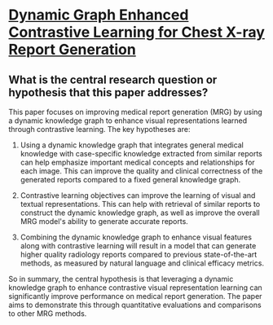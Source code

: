 # [Dynamic Graph Enhanced Contrastive Learning for Chest X-ray Report   Generation](https://arxiv.org/abs/2303.10323)

## What is the central research question or hypothesis that this paper addresses?

 This paper focuses on improving medical report generation (MRG) by using a dynamic knowledge graph to enhance visual representations learned through contrastive learning. The key hypotheses are:

1. Using a dynamic knowledge graph that integrates general medical knowledge with case-specific knowledge extracted from similar reports can help emphasize important medical concepts and relationships for each image. This can improve the quality and clinical correctness of the generated reports compared to a fixed general knowledge graph. 

2. Contrastive learning objectives can improve the learning of visual and textual representations. This can help with retrieval of similar reports to construct the dynamic knowledge graph, as well as improve the overall MRG model's ability to generate accurate reports.

3. Combining the dynamic knowledge graph to enhance visual features along with contrastive learning will result in a model that can generate higher quality radiology reports compared to previous state-of-the-art methods, as measured by natural language and clinical efficacy metrics.

So in summary, the central hypothesis is that leveraging a dynamic knowledge graph to enhance contrastive visual representation learning can significantly improve performance on medical report generation. The paper aims to demonstrate this through quantitative evaluations and comparisons to other MRG methods.
